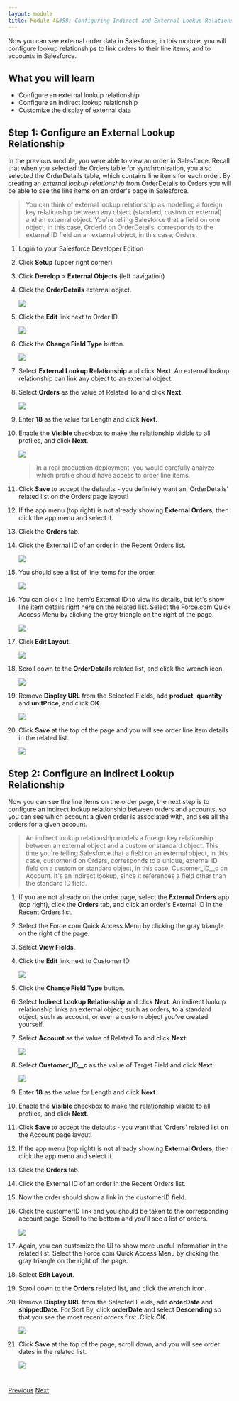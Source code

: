 ```yaml
---
layout: module
title: Module 4&#58; Configuring Indirect and External Lookup Relationships
---
```


Now you can see external order data in Salesforce; in this module, you will configure lookup relationships to link orders to their line items, and to accounts in Salesforce.

## What you will learn
- Configure an external lookup relationship
- Configure an indirect lookup relationship
- Customize the display of external data

## Step 1: Configure an External Lookup Relationship

In the previous module, you were able to view an order in Salesforce. Recall that when you selected the Orders table for synchronization, you also selected the OrderDetails table, which contains line items for each order. By creating an *external lookup relationship* from OrderDetails to Orders you will be able to see the line items on an order's page in Salesforce.

> You can think of external lookup relationship as modelling a foreign key relationship between any object (standard, custom or external) and an external object. You're telling Salesforce that a field on one object, in this case, OrderId on OrderDetails, corresponds to the external ID field on an external object, in this case, Orders.

1. Login to your Salesforce Developer Edition

1. Click **Setup** (upper right corner)

1. Click **Develop** > **External Objects** (left navigation)

1. Click the **OrderDetails** external object.

	![](images/click-order-details.png)

1. Click the **Edit** link next to Order ID.

	![](images/edit-order-id.png)

1. Click the **Change Field Type** button.

	![](images/change-order-id.png)

1. Select **External Lookup Relationship** and click **Next**. An external lookup relationship can link any object to an external object.

1. Select **Orders** as the value of Related To and click **Next**.

	![](images/select-orders.png)

1. Enter **18** as the value for Length and click **Next**.

1. Enable the **Visible** checkbox to make the relationship visible to all profiles, and click **Next**.

	![](images/order-field-visibility.png)

	> In a real production deployment, you would carefully analyze which profile should have access to order line items.

1. Click **Save** to accept the defaults - you definitely want an 'OrderDetails' related list on the Orders page layout!

1. If the app menu (top right) is not already showing **External Orders**, then click the app menu and select it.

1. Click the **Orders** tab.

1. Click the External ID of an order in the Recent Orders list.

	![](images/click-recent-order.png)

1. You should see a list of line items for the order.

	![](images/order-with-list.png)

1. You can click a line item's External ID to view its details, but let's show line item details right here on the related list. Select the Force.com Quick Access Menu by clicking the gray triangle on the right of the page.

	![](images/order-click-quick-access.png)	

1. Click **Edit Layout**.

	![](images/edit-orders-layout.png)	

1. Scroll down to the **OrderDetails** related list, and click the wrench icon.

	![](images/edit-orderdetails-list.png)	

1. Remove **Display URL** from the Selected Fields, add **product**, **quantity** and **unitPrice**, and click **OK**.

	![](images/orderdetails-related-list-properties.png)	

1. Click **Save** at the top of the page and you will see order line item details in the related list.

	![](images/order-with-edited-list.png)

## Step 2: Configure an Indirect Lookup Relationship

Now you can see the line items on the order page, the next step is to configure an indirect lookup relationship between orders and accounts, so you can see which account a given order is associated with, and see all the orders for a given account.

> An indirect lookup relationship models a foreign key relationship between an external object and a custom or standard object. This time you're telling Salesforce that a field on an external object, in this case, customerId on Orders, corresponds to a unique, external ID field on a custom or standard object, in this case, Customer\_ID__c on Account. It's an indirect lookup, since it references a field other than the standard ID field.

1. If you are not already on the order page, select the **External Orders** app (top right), click the **Orders** tab, and click an order's External ID in the Recent Orders list.

1. Select the Force.com Quick Access Menu by clicking the gray triangle on the right of the page.

1. Select **View Fields**.

1. Click the **Edit** link next to Customer ID.

	![](images/edit-customer-id.png)

1. Click the **Change Field Type** button.

1. Select **Indirect Lookup Relationship** and click **Next**. An indirect lookup relationship links an external object, such as orders, to a standard object, such as account, or even a custom object you've created yourself.

1. Select **Account** as the value of Related To and click **Next**.

	![](images/select-account.png)

1. Select **Customer\_ID__c** as the value of Target Field and click **Next**.

	![](images/select-customer-id.png)

1. Enter **18** as the value for Length and click **Next**.

1. Enable the **Visible** checkbox to make the relationship visible to all profiles, and click **Next**.

1. Click **Save** to accept the defaults - you want that 'Orders' related list on the Account page layout!

1. If the app menu (top right) is not already showing **External Orders**, then click the app menu and select it.

1. Click the **Orders** tab.

1. Click the External ID of an order in the Recent Orders list.

1. Now the order should show a link in the customerID field.

1. Click the customerID link and you should be taken to the corresponding account page. Scroll to the bottom and you'll see a list of orders.

	![](images/orders-related-list.png)

1. Again, you can customize the UI to show more useful information in the related list. Select the Force.com Quick Access Menu by clicking the gray triangle on the right of the page.

1. Select **Edit Layout**.

1. Scroll down to the **Orders** related list, and click the wrench icon.

1. Remove **Display URL** from the Selected Fields, add **orderDate** and **shippedDate**. For Sort By, click **orderDate** and select **Descending** so that you see the most recent orders first. Click **OK**.

	![](images/orders-related-list-properties.png)	

1. Click **Save** at the top of the page, scroll down, and you will see order dates in the related list.

	![](images/account-with-edited-list.png)



<div class="row" style="margin-top:40px;">
<div class="col-sm-12">
<a href="create-developer-edition.html" class="btn btn-default"><i class="glyphicon glyphicon-chevron-left"></i> Previous</a>
<a href="create-lookup-relationships.html" class="btn btn-default pull-right">Next <i class="glyphicon glyphicon-chevron-right"></i></a>
</div>
</div>
